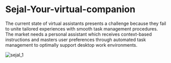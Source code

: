 # Sejal-Your-virtual-companion
The current state of virtual assistants presents a challenge because they fail to unite tailored experiences with smooth task management procedures. The market needs  a personal assistant which receives context-based instructions and masters user  preferences through automated task management to optimally support desktop work  environments. 

![sejal_1](https://github.com/user-attachments/assets/848bcc2b-0874-4a9e-a5e9-6374c4bd5dd7)
